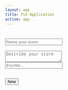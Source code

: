 ```yaml
---
layout: app
title: PiX Application
active: app
---
```


<h1 class='score-header'><input placeholder='Name your score'></h1>
<textarea class='score-description' placeholder='Describe your score'></textarea>

<section class="pix-tag-view">
	<input type="text" class="pix-replace" placeholder="Escribe...">
	<div class="pix-code" contenteditable="true"></div>
</section>

<div id="pix-template">
	<!-- Handlebars template-->
</div>

<button id="add-new" class='btn btn-lg btn-primary pull-right'>New <i class='pix pix-pluss pix-lg'></i></button>
<script id="layout-score" type="text/x-handlebars-template">
	<div class='pix-score'>
	     <ul class='pix-header col-sm-1 col-xs-3'>
			<li class='block block-user'><div class='pix-group'><i class='pix pix-face'></i><label>person</label></div></li>
			<li class='block block-dialogue'><div class='pix-group'><i class='pix pix-interaction'></i><label>dialogue</label></div></li>
			<li class='block block-system'><div class='pix-group'><i class='pix pix-gear'></i><label>system</label></div></li>
		</ul>
	    <ul class='pix-steps'>
	    {% raw %}
	        {{{step}}} 
	    {% endraw %}
	    </ul>
	</div>
</script>
<script id="pix-step" type="text/x-handlebars-template">
	<li class='pix-step col-sm-1 col-xs-3'>
    	<a href="#split-toggle" class="fly-link top">Split score</a>
        <ul>
            <li class='block block-user'>
                <input type='text' class="pix pix-input input-user" placeholder='type here...'>
                <textarea class="pix-note input-user" placeholder='type here...'></textarea>
            </li>
            <li class='block block-dialogue'>
                <input type='text' class="pix pix-input input-dialogue" placeholder='type here...'>
                <textarea class="pix-note input-dialogue" placeholder='type here...'></textarea>
            </li>
            <li class='block block-system'>
                <input type='text' class="pix pix-input input-system" placeholder='type here...'>
                <textarea class="pix-note input-system" placeholder='type here...'></textarea>
            </li>
            <div class='note'>
               <input type='text' class="input-note" placeholder='type here...'>
            </div>
        </ul>
        <a href="#add-note" class="fly-link bottom">Add note</a>

    </li>
</script>
